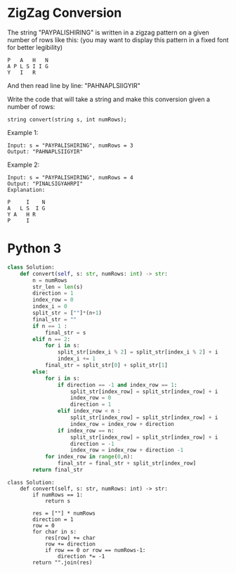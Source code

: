 # ZigZag Conversion
The string "PAYPALISHIRING" is written in a zigzag pattern on a given number of rows like this: (you may want to display this pattern in a fixed font for better legibility)

```
P   A   H   N
A P L S I I G
Y   I   R
```
And then read line by line: "PAHNAPLSIIGYIR"

Write the code that will take a string and make this conversion given a number of rows:
```
string convert(string s, int numRows);
```

Example 1:
```
Input: s = "PAYPALISHIRING", numRows = 3
Output: "PAHNAPLSIIGYIR"
```

Example 2:
```
Input: s = "PAYPALISHIRING", numRows = 4
Output: "PINALSIGYAHRPI"
Explanation:

P     I    N
A   L S  I G
Y A   H R
P     I
```

# Python 3
```python 3
class Solution:
    def convert(self, s: str, numRows: int) -> str:
        n = numRows
        str_len = len(s)
        direction = 1
        index_row = 0
        index_i = 0
        split_str = [""]*(n+1)
        final_str = ""
        if n == 1 :
            final_str = s
        elif n == 2:
            for i in s:
                split_str[index_i % 2] = split_str[index_i % 2] + i
                index_i += 1
            final_str = split_str[0] + split_str[1] 
        else:
            for i in s:
                if direction == -1 and index_row == 1:
                    split_str[index_row] = split_str[index_row] + i
                    index_row = 0
                    direction = 1   
                elif index_row < n :
                    split_str[index_row] = split_str[index_row] + i
                    index_row = index_row + direction
                if index_row == n:
                    split_str[index_row] = split_str[index_row] + i
                    direction = -1
                    index_row = index_row + direction -1
            for index_row in range(0,n):
                final_str = final_str + split_str[index_row] 
        return final_str  
```
		
```python3		
class Solution:
    def convert(self, s: str, numRows: int) -> str:
		if numRows == 1:
			return s
		
		res = [""] * numRows
		direction = 1
		row = 0
		for char in s:
			res[row] += char
			row += direction
			if row == 0 or row == numRows-1:
				direction *= -1
		return "".join(res)
```